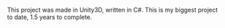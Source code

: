 This project was made in Unity3D, written in C#. This is my biggest project to date, 1.5 years to complete.
